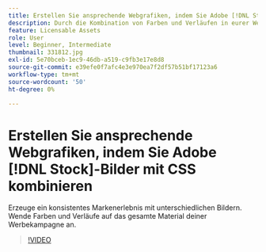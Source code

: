```yaml
---
title: Erstellen Sie ansprechende Webgrafiken, indem Sie Adobe [!DNL Stock] images mit CSS kombinieren
description: Durch die Kombination von Farben und Verläufen in eurer Werbekampagne könnt ihr Markenkonsistenz in Form von unterschiedlichen Bildern erreichen.
feature: Licensable Assets
role: User
level: Beginner, Intermediate
thumbnail: 331812.jpg
exl-id: 5e70bceb-1ec9-46db-a519-c9fb3e17e8d8
source-git-commit: e39efe0f7afc4e3e970ea7f2df57b51bf17123a6
workflow-type: tm+mt
source-wordcount: '50'
ht-degree: 0%

---
```


# Erstellen Sie ansprechende Webgrafiken, indem Sie Adobe [!DNL Stock]-Bilder mit CSS kombinieren

Erzeuge ein konsistentes Markenerlebnis mit unterschiedlichen Bildern. Wende Farben und Verläufe auf das gesamte Material deiner Werbekampagne an.

>[!VIDEO](https://video.tv.adobe.com/v/331812?hidetitle=true)
